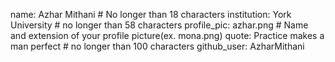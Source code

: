 name: Azhar Mithani # No longer than 18 characters
institution: York University # no longer than 58 characters
profile_pic: azhar.png # Name and extension of your profile picture(ex. mona.png)
quote: Practice makes a man perfect # no longer than 100 characters
github_user: AzharMithani
